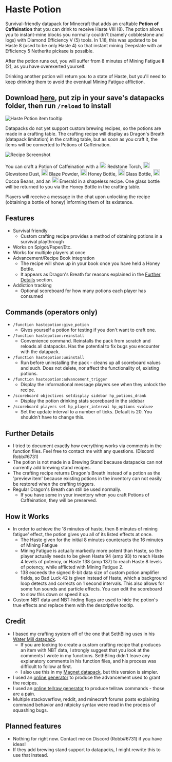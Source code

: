 # Haste Potion

Survival-friendly datapack for Minecraft that adds an craftable
**Potion of Caffeination** that you can drink to receive Haste VIII (8).
The potion allows you to instant-mine blocks you normally couldn't
(namely cobblestone and logs) with Diamond Efficiency V (5) tools.
In 1.18, this was updated to be Haste 8 (used to be only Haste 4) so that instant mining Deepslate with an Efficiency 5 Netherite pickaxe is possible.

After the potion runs out, you will suffer from 8 minutes of Mining Fatigue II (2),
as you have overexerted yourself.

<!-- Like any addictive substance worth its salt, -->
Drinking another potion will return you to a state of Haste,
but you'll need to keep drinking them to avoid the eventual Mining Fatigue affliction.

## Download [here](https://github.com/budak7273/HastePotion/releases), put zip in your save's datapacks folder, then run `/reload` to install

![Haste Potion item tooltip](https://i.imgur.com/FKo5LXo.png)

Datapacks do not yet support custom brewing recipes, so the potions are made in a crafting table.
The crafting recipe will display as Dragon's Breath (datapack limitation) in the crafting table,
but as soon as you craft it, the items will be converted to Potions of Caffeination.

![Recipe Screenshot](https://i.imgur.com/EDI3Rvx.png)

You can craft a Potion of Caffeination with a
<img src="https://static.wikia.nocookie.net/minecraft_gamepedia/images/9/9b/Redstone_Torch_BE3.png/revision/latest/scale-to-width-down/150?cb=20200320184251" alt="Icon" width="20"/>
Redstone Torch,
<img src="https://static.wikia.nocookie.net/minecraft_gamepedia/images/2/25/Glowstone_Dust_JE2_BE2.png/revision/latest/scale-to-width-down/160?cb=20190430044519" alt="Icon" width="20"/>
Glowstone Dust,
<img src="https://static.wikia.nocookie.net/minecraft_gamepedia/images/7/7c/Blaze_Powder_JE2_BE1.png/revision/latest/scale-to-width-down/160?cb=20190403182032" alt="Icon" width="20"/>
Blaze Powder,
<img src="https://static.wikia.nocookie.net/minecraft_gamepedia/images/c/c2/Honey_Bottle_JE1_BE2.png/revision/latest/scale-to-width-down/160?cb=20190822170711" alt="Icon" width="20"/>
Honey Bottle,
<img src="https://static.wikia.nocookie.net/minecraft_gamepedia/images/f/fb/Glass_Bottle_JE2_BE2.png/revision/latest/scale-to-width-down/160?cb=20200523234146" alt="Icon" width="20"/>
Glass Bottle,
<img src="https://static.wikia.nocookie.net/minecraft_gamepedia/images/8/85/Cocoa_Beans_JE4_BE3.png/revision/latest?cb=20200127083719" alt="Icon" width="20"/>
Cocoa Beans, and an 
<img src="https://static.wikia.nocookie.net/minecraft_gamepedia/images/2/26/Emerald_JE3_BE3.png/revision/latest/scale-to-width-down/160?cb=20191229174220" alt="Icon" width="20"/>
Emerald in a shapeless recipe.
One glass bottle will be returned to you via the Honey Bottle in the crafting table.

<!-- ![Haste Potion crafting recipe](https://i.imgur.com/Rf1a2TE.png) -->

Players will receive a message in the chat upon unlocking the recipe
(obtaining a bottle of honey) informing them of its existence.

<!-- TODO advancement unlock message in chat screenshot -->

## Features

* Survival friendly
  * Custom crafting recipe provides a method of obtaining potions in a survival playthrough
* Works on Spigot/Paper/Etc.
* Works for multiple players at once
* Advancement/Recipe Book integration
  * The recipe will show up in your book once you have held a Honey Bottle.
  * It appears as Dragon's Breath for reasons explained in the [Further Details](#further-details) section.
* Addiction tracking
  * Optional scoreboard for how many potions each player has consumed

## Commands (operators only)

* `/function hastepotion:give_potion`
  * Gives yourself a potion for testing if you don't want to craft one.
* `/function hastepotion:reinstall`
  * Convenience command. Reinstalls the pack from scratch and reloads all datapacks.
    Has the potential to fix bugs you encounter with the datapack.
* `/function hastepotion:uninstall`
  * Run before uninstalling the pack - cleans up all scoreboard values and such.
    Does not delete, nor affect the functionality of, existing potions.
* `/function hastepotion:advancement_trigger`
  * Display the informational message players see when they unlock the recipe.
* `/scoreboard objectives setdisplay sidebar hp_potions_drank`
  * Display the potion drinking stats scoreboard in the sidebar
* `/scoreboard players set hp_player_interval hp_options <value>`
  * Set the update interval to a number of ticks. Default is 20. You shouldn't have to change this.

## Further Details

* I tried to document exactly how everything works via comments in the function files.
  Feel free to contact me with any questions. (Discord Robb#6731)
* The potion is not made in a Brewing Stand because datapacks can not currently add brewing stand recipes.
* The crafting recipe returns Dragon's Breath instead of a potion as the 'preview item' because existing potions in the inventory can not easily be restored when the crafting triggers.
* Regular Dragon's Breath can still be used normally.
  * If you have some in your inventory when you craft Potions of Caffeination,
    they will be preserved.

## How it Works

* In order to achieve the '8 minutes of haste, then 8 minutes of mining fatigue' effect,
  the potion gives you all of its listed effects at once.
  * The Haste given for the initial 8 minutes counteracts the 16 minutes of Mining Fatigue
  * Mining Fatigue is actually markedly more potent than Haste,
    so the player actually needs to be given Haste 94 (amp 93) to reach Haste 4 levels of potency,
    or Haste 138 (amp 137) to reach Haste 8 levels of potency,
    while afflicted with Mining Fatigue 2.
  * 138 exceeds the signed 8-bit data size of custom potion amplifier fields,
    so Bad Luck 42 is given instead of Haste,
    which a background loop detects and corrects on 1 second intervals.
    This also allows for some fun sounds and particle effects.
    You can edit the scoreboard to slow this down or speed it up.
* Custom NBT data and NBT-hiding flags are used to hide the potion's true effects
  and replace them with the descriptive tooltip.

## Credit

* I based my crafting system off of the one that SethBling uses in his [Water Mill datapack](https://www.youtube.com/watch?v=hG-KOFf5GbM).
  * If you are looking to create a custom crafting recipe that produces an item with NBT data, I strongly suggest that you look at the comments I wrote in my functions. SethBling didn't leave any explanatory comments in his function files, and his process was difficult to follow at first.
  * I also use this in my [Magnet datapack](http://bit.ly/MagnetDatapack), but this version is simpler.
* I used an [online generator](https://advancements.thedestruc7i0n.ca/) to produce the advancement used to grant the recipes.
* I used an [online tellraw generator](https://minecraft.tools/en/tellraw.php) to produce tellraw commands - those are a pain.
* Multiple stackoverflow, reddit, and minecraft forums posts explaining command behavior and nitpicky syntax were read in the process of squashing bugs.

## Planned features

* Nothing for right now. Contact me on Discord (Robb#6731) if you have ideas!
* If they add brewing stand support to datapacks, I might rewrite this to use that instead.

